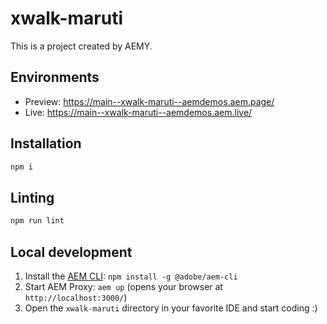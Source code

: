 # xwalk-maruti

This is a project created by AEMY.

## Environments

- Preview: https://main--xwalk-maruti--aemdemos.aem.page/
- Live: https://main--xwalk-maruti--aemdemos.aem.live/

## Installation

```sh
npm i
```

## Linting

```sh
npm run lint
```

## Local development

1. Install the [AEM CLI](https://github.com/adobe/helix-cli): `npm install -g @adobe/aem-cli`
1. Start AEM Proxy: `aem up` (opens your browser at `http://localhost:3000/`)
1. Open the `xwalk-maruti` directory in your favorite IDE and start coding :)